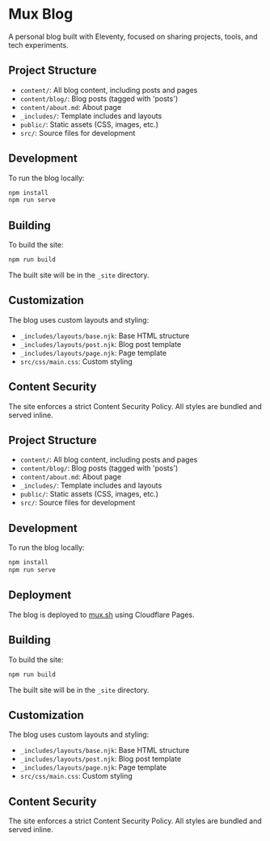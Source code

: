 # Mux Blog

A personal blog built with Eleventy, focused on sharing projects, tools, and tech experiments.

## Project Structure

- `content/`: All blog content, including posts and pages
- `content/blog/`: Blog posts (tagged with 'posts')
- `content/about.md`: About page
- `_includes/`: Template includes and layouts
- `public/`: Static assets (CSS, images, etc.)
- `src/`: Source files for development

## Development

To run the blog locally:

```bash
npm install
npm run serve
```

## Building

To build the site:

```bash
npm run build
```

The built site will be in the `_site` directory.

## Customization

The blog uses custom layouts and styling:

- `_includes/layouts/base.njk`: Base HTML structure
- `_includes/layouts/post.njk`: Blog post template
- `_includes/layouts/page.njk`: Page template
- `src/css/main.css`: Custom styling

## Content Security

The site enforces a strict Content Security Policy. All styles are bundled and served inline.

## Project Structure

- `content/`: All blog content, including posts and pages
- `content/blog/`: Blog posts (tagged with 'posts')
- `content/about.md`: About page
- `_includes/`: Template includes and layouts
- `public/`: Static assets (CSS, images, etc.)
- `src/`: Source files for development

## Development

To run the blog locally:

```bash
npm install
npm run serve
```

## Deployment

The blog is deployed to [mux.sh](https://mux.sh) using Cloudflare Pages.

## Building

To build the site:

```bash
npm run build
```

The built site will be in the `_site` directory.

## Customization

The blog uses custom layouts and styling:

- `_includes/layouts/base.njk`: Base HTML structure
- `_includes/layouts/post.njk`: Blog post template
- `_includes/layouts/page.njk`: Page template
- `src/css/main.css`: Custom styling

## Content Security

The site enforces a strict Content Security Policy. All styles are bundled and served inline.

